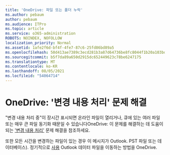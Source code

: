 ```yaml
---
title: 'OneDrive: 파일 또는 폴더 누락'
ms.author: pebaum
author: pebaum
ms.audience: ITPro
ms.topic: article
ms.service: o365-administration
ROBOTS: NOINDEX, NOFOLLOW
localization_priority: Normal
ms.assetid: 1afe2f6d-bf4f-4fe7-87c6-25fd86bd89a5
ms.openlocfilehash: 50d413ae7389c3ecd281b3a87d64736be8fc8044f1b20a103bd3f45c97473502
ms.sourcegitcommit: b5f7da89a650d2915dc652449623c78be6247175
ms.translationtype: MT
ms.contentlocale: ko-KR
ms.lasthandoff: 08/05/2021
ms.locfileid: "54064714"
---
```

# <a name="onedrive-troubleshoot-processing-changes"></a>OneDrive: '변경 내용 처리' 문제 해결

"변경 내용 처리 중"이 장시간 표시되면 온라인 파일이 열리거나, 큐에 있는 여러 파일 또는 매우 큰 파일 동기화 때문일 수 있습니다OneDrive: 이 문제를 해결하는 데 도움이 되는 ['변경 내용 처리'](https://support.office.com/article/onedrive-is-stuck-on-processing-changes-b386b813-9b66-4e47-8c4c-2b45533edccd) 문제 해결을 참조하세요.

또한 모든 시간을 변경하는 파일이 있는 경우 이 메시지가 Outlook. PST 파일 또는 데이터베이스). 정기적으로 [사용](https://support.office.com/article/how-to-remove-an-outlook-pst-data-file-from-onedrive-b6b9e522-59bd-40f7-949f-168d0aa9b38e) Outlook 데이터 파일을 이동하는 방법을 OneDrive.
